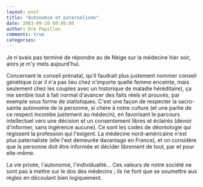```yaml
---
layout: post
title: "Autonomie et paternalisme"
date: 2003-09-20 00:00:00
author: Dre Papillon
comments: true
categories: 
---
```



Je n'avais pas terminé de répondre au  de Neige sur la médecine hier soir, alors je m'y mets aujourd'hui.

Concernant le conseil prénatal, qu'il faudrait plus justement nommer conseil génétique (car il n'a pas lieu chez n'importe quelle femme enceinte, mais seulement chez les couples avec un historique de maladie héréditaire), ça me semble tout à fait normal d'avancer des faits réels et prouvés, par exemple sous forme de statistiques.  C'est une façon de respecter la sacro-sainte autonomie de la personne, si chère à notre culture (et une partie de ce respect incombe justement au médecin), en favorisant le parcours intellectuel vers une décision et un consentement libres et éclairés (devoir d'informer, sans ingérence aucune).  Ce sont les codes de déontologie qui régissent la profession qui l'exigent.  La médecine nord-américaine n'est plus paternaliste (elle l'est demeurée davantage en France), et on considère que la personne doit être informée et décider librement de tout, par et pour elle-même.

La vie privée, l'autonomie, l'individualité...  Ces valeurs de notre société ne sont pas à mettre sur le dos des médecins ; ils ne font que se soumettre aux règles en découlant bien logiquement.
